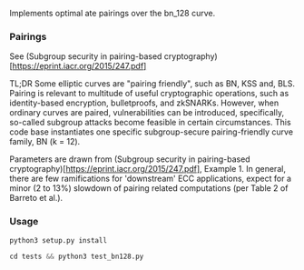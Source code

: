 Implements optimal ate pairings over the bn\_128 curve.

### Pairings

See (Subgroup security in pairing-based cryptography)[https://eprint.iacr.org/2015/247.pdf]

TL;DR Some elliptic curves are "pairing friendly", such as BN, KSS and, BLS. Pairing is relevant to multitude of useful cryptographic operations, such as identity-based encryption, bulletproofs, and zkSNARKs. However, when ordinary curves are paired, vulnerabilities can be introduced, specifically, so-called subgroup attacks become feasible in certain circumstances. This code base instantiates one specific subgroup-secure pairing-friendly curve family, BN (k = 12). 

Parameters are drawn from (Subgroup security in pairing-based cryptography)[https://eprint.iacr.org/2015/247.pdf], Example 1. In general, there are few ramifications for 'downstream' ECC applications, expect for a minor (2 to 13%) slowdown of pairing related computations (per Table 2 of Barreto et al.).

### Usage

```python
python3 setup.py install

cd tests && python3 test_bn128.py    
```
